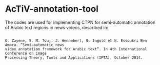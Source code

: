 # AcTiV-annotation-tool
The codes are used for implementing CTPN for semi-automatic annotation of Arabic text regions in news videos, described in:
```

O. Zayene, S. M. Touj, J. Hennebert, R. Ingold et N. Essoukri Ben Amara. “Semi-automatic news
video annotation framework for Arabic text”. In 4th International Conference on Image
Processing Theory, Tools and Applications (IPTA), October 2014.
```

